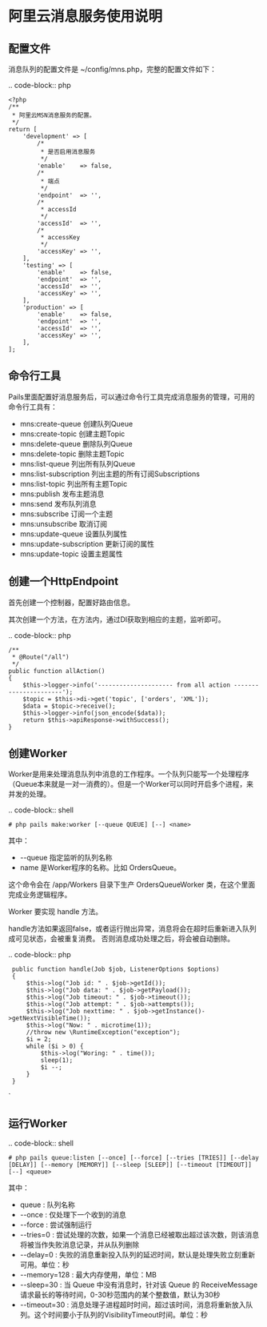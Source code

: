 阿里云消息服务使用说明
===================

配置文件
-------
消息队列的配置文件是 ~/config/mns.php，完整的配置文件如下：

.. code-block:: php

    <?php
    /**
     * 阿里云MSN消息服务的配置。
     */
    return [
        'development' => [
            /*
             * 是否启用消息服务
             */
            'enable'    => false,
            /*
             * 端点
             */
            'endpoint'  => '',
            /*
             * accessId
             */
            'accessId'  => '',
            /*
             * accessKey
             */
            'accessKey' => '',
        ],
        'testing' => [
            'enable'    => false,
            'endpoint'  => '',
            'accessId'  => '',
            'accessKey' => '',
        ],
        'production' => [
            'enable'    => false,
            'endpoint'  => '',
            'accessId'  => '',
            'accessKey' => '',
        ],
    ];

命令行工具
--------
Pails里面配置好消息服务后，可以通过命令行工具完成消息服务的管理，可用的命令行工具有：

*  mns:create-queue         创建队列Queue
*  mns:create-topic         创建主题Topic
*  mns:delete-queue         删除队列Queue
*  mns:delete-topic         删除主题Topic
*  mns:list-queue           列出所有队列Queue
*  mns:list-subscription    列出主题的所有订阅Subscriptions
*  mns:list-topic           列出所有主题Topic
*  mns:publish              发布主题消息
*  mns:send                 发布队列消息
*  mns:subscribe            订阅一个主题
*  mns:unsubscribe          取消订阅
*  mns:update-queue         设置队列属性
*  mns:update-subscription  更新订阅的属性
*  mns:update-topic         设置主题属性

创建一个HttpEndpoint
-------------------
首先创建一个控制器，配置好路由信息。

其次创建一个方法，在方法内，通过DI获取到相应的主题，监听即可。

.. code-block:: php

    /**
     * @Route("/all")
     */
    public function allAction()
    {
        $this->logger->info('--------------------- from all action ----------------------');
        $topic = $this->di->get('topic', ['orders', 'XML']);
        $data = $topic->receive();
        $this->logger->info(json_encode($data));
        return $this->apiResponse->withSuccess();
    }

创建Worker
---------
Worker是用来处理消息队列中消息的工作程序。一个队列只能写一个处理程序（Queue本来就是一对一消费的）。但是一个Worker可以同时开启多个进程，来并发的处理。

.. code-block:: shell

    # php pails make:worker [--queue QUEUE] [--] <name>


其中：
* --queue 指定监听的队列名称
* name 是Worker程序的名称。比如 OrdersQueue。

这个命令会在 /app/Workers 目录下生产 OrdersQueueWorker 类，在这个里面完成业务逻辑程序。

Worker 要实现 handle 方法。

handle方法如果返回false，或者运行抛出异常，消息将会在超时后重新进入队列成可见状态，会被重复消费。
否则消息成功处理之后，将会被自动删除。

.. code-block:: php

     public function handle(Job $job, ListenerOptions $options)
     {
         $this->log("Job id: " . $job->getId());
         $this->log("Job data: " . $job->getPayload());
         $this->log("Job timeout: " . $job->timeout());
         $this->log("Job attempt: " . $job->attempts());
         $this->log("Job nexttime: " . $job->getInstance()->getNextVisibleTime());
         $this->log("Now: " . microtime(1));
         //throw new \RuntimeException("exception");
         $i = 2;
         while ($i > 0) {
             $this->log("Woring: " . time());
             sleep(1);
             $i --;
         }
     }
`

运行Worker
---------
.. code-block:: shell

    # php pails queue:listen [--once] [--force] [--tries [TRIES]] [--delay [DELAY]] [--memory [MEMORY]] [--sleep [SLEEP]] [--timeout [TIMEOUT]] [--] <queue>

其中：
* queue : 队列名称
* --once : 仅处理下一个收到的消息
* --force : 尝试强制运行
* --tries=0 : 尝试处理的次数，如果一个消息已经被取出超过该次数，则该消息将被当作失败消息记录，并从队列删除
* --delay=0 : 失败的消息重新投入队列的延迟时间，默认是处理失败立刻重新可用。单位：秒
* --memory=128 : 最大内存使用，单位：MB
* --sleep=30 : 当 Queue 中没有消息时，针对该 Queue 的 ReceiveMessage 请求最长的等待时间，0-30秒范围内的某个整数值，默认为30秒
* --timeout=30 : 消息处理子进程超时时间，超过该时间，消息将重新放入队列。这个时间要小于队列的VisibilityTimeout时间。单位：秒


